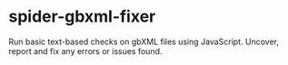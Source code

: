 # spider-gbxml-fixer
Run basic text-based checks on gbXML files using JavaScript. Uncover, report and fix any errors or issues found.
